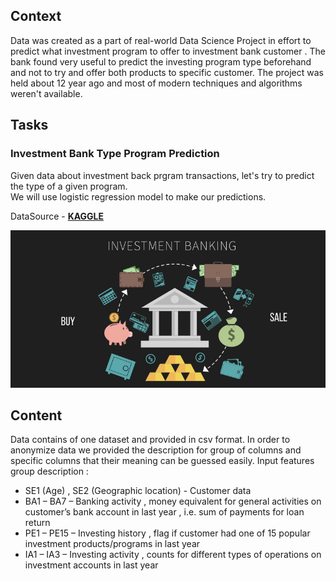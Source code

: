 ## Context
Data was created as a part of real-world Data Science Project in effort to predict what investment program to offer to investment bank customer . The bank found very useful to predict the investing program type beforehand and not to try and offer both products to specific customer. The project was held about 12 year ago and most of modern techniques and algorithms weren't available.

## Tasks
### Investment Bank Type Program Prediction

Given data about investment back prgram transactions, let's try to predict the type of a given program.<br>
We will use logistic regression model to make our predictions.

DataSource - __[KAGGLE](https://www.kaggle.com/snassimr/data-for-investing-type-prediction)__

![Investment Banking](/images/Investment-Banking.jpg)

## Content
Data contains of one dataset and provided in csv format. In order to anonymize data we provided the description for group of columns and specific columns that their meaning can be guessed easily.
Input features group description :

- SE1 (Age) , SE2 (Geographic location) - Customer data
- BA1 – BA7 – Banking activity , money equivalent for general activities on customer’s bank account in last year , i.e. sum of payments for loan return
- PE1 – PE15 – Investing history , flag if customer had one of 15 popular investment products/programs in last year
- IA1 – IA3 – Investing activity , counts for different types of operations on investment accounts in last year